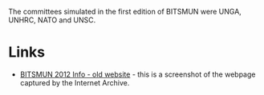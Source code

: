<!-- TITLE: BITSMUN 2012 -->
<!-- SUBTITLE: The first edition of BITSMUN Hyderabad, which took place four years after BITS Hyderabad Campus was founded (2008) -->

The committees simulated in the first edition of BITSMUN were UNGA, UNHRC, NATO and UNSC.
# Links
- [BITSMUN 2012 Info - old website](http://web.archive.org/web/20140929132241/http://www.bits-mun.com:80/bitsmun.php) - this is a screenshot of the webpage captured by the Internet Archive. 